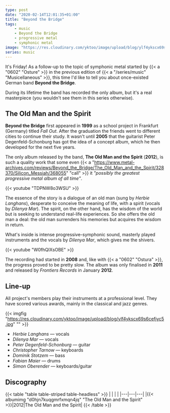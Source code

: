 ```yaml
---
type: post
date: "2020-02-14T12:01:35+01:00"
title: "Beyond the Bridge"
tags:
    - music
    - Beyond the Bridge
    - progressive metal
    - symphonic metal
image: "https://res.cloudinary.com/yktoo/image/upload/blog/ylf4ykscx69s6cefjyc5.jpg"
series: music
---
```


It's Friday! As a follow-up to the topic of symphonic metal started by {{< a "0602" "Osture" >}} in the previous edition of {{< a "/series/music" "Musicellaneous" >}}, this time I'd like to tell you about once-existed German band **Beyond the Bridge**.

During its lifetime the band has recorded the only album, but it's a real masterpiece (you wouldn't see them in this series otherwise).

<!--more-->

## The Old Man and the Spirit

**Beyond the Bridge** first appeared in **1999** as a school project in Frankfurt (Germany) titled *Fall Out*. After the graduation the friends went to different cities to continue their study. It wasn't until **2005** that the guitarist Peter Degenfeld-Schonburg has got the idea of a concept album, which he then developed for the next five years.

The only album released by the band, **The Old Man and the Spirit** (**2012**), is such a quality work that some even {{< a "https://www.metal-archives.com/reviews/Beyond_the_Bridge/The_Old_Man_and_the_Spirit/328370/Silicon_Messiah/368055" "call" >}} it *"possibly the greatest progressive metal album of all time"*.

{{< youtube "TDPNW8o3WSU" >}}

The essence of the story is a dialogue of an old man (sung by *Herbie Langhans*), desperate to conceive the meaning of life, with a spirit (vocals by *Dilenya Mar*). The spirit, on the other hand, has the wisdom of the world but is seeking to understand real-life experiences. So she offers the old man a deal: the old man surrenders his memories but acquires the wisdom in return.

What's inside is intense progressive-symphonic sound, masterly played instruments and the vocals by *Dilenya Mar*, which gives me the shivers.

{{< youtube "W0fhQlXsOBE" >}}

The recording had started in **2008** and, like with {{< a "0602" "Ostura" >}}, the progress proved to be pretty slow. The album was only finalised in **2011** and released by *Frontiers Records* in January **2012**.

## Line-up

All project's members play their instruments at a professional level. They have scored various awards, mainly in the classical and jazz genres.

{{< imgfig "https://res.cloudinary.com/yktoo/image/upload/blog/ylf4ykscx69s6cefjyc5.jpg" "" >}}

* *Herbie Langhans* — vocals
* *Dilenya Mar* — vocals
* *Peter Degenfeld-Schonburg* — guitar
* *Christopher Tarnow* — keyboards
* *Dominik Stotzem* — bass
* *Fabian Maier* — drums
* *Simon Oberender* — keyboards/guitar

## Discography

{{< table "table table-striped table-headless" >}}
|   |   |   |
|---|---|---|
|{{< albumimg "d0hjn7kuqgmrfxmqn4jq" "The Old Man and the Spirit" >}}|2012|The Old Man and the Spirit|
{{< /table >}}
